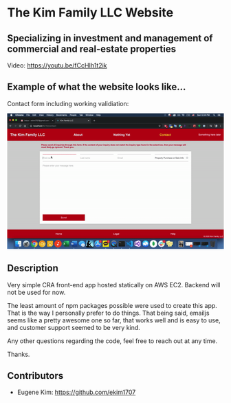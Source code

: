 # The Kim Family LLC Website 
## Specializing in investment and management of commercial and real-estate properties

Video: https://youtu.be/fCcHIh1t2ik

## Example of what the website looks like...

Contact form including working validiation:

![](./src/assets/img/readme/readme2.gif)

## Description

Very simple CRA front-end app hosted statically on AWS EC2.
Backend will not be used for now.

The least amount of npm packages possible were used to create this app. That is the way I personally prefer to do things. That being said, emailjs seems like a pretty awesome one so far, that works well and is easy to use, and customer support seemed to be very kind.

Any other questions regarding the code, feel free to reach out at any time.

Thanks.

## Contributors 
* Eugene Kim: https://github.com/ekim1707 
